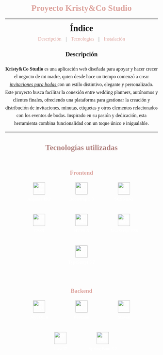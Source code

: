 <h1 style="color: #dda39d; font-family: 'Sophia Morgant', serif; text-align: center;">Proyecto Kristy&Co Studio</h1>

<hr>

<div style="text-align: center; margin-bottom: 20px;">
    <h2 style="font-family: 'Sophia Morgant', serif; font-size: 1.8rem; margin: 0;">Índice</h2>
    <p style="font-family: 'Raleway', serif; color: #707070; font-size: 1rem; margin: 10px 0;">
        <a href="#descripcion" style="color: #dda39d; text-decoration: none; padding: 0 10px;">Descripción</a> |
        <a href="#tecnologias" style="color: #dda39d; text-decoration: none; padding: 0 10px;">Tecnologías</a> |
        <a href="#instalacion" style="color: #dda39d; text-decoration: none; padding: 0 10px;">Instalación</a>
    </p>
</div>

<h2 id="descripcion" style="font-family: 'Sophia Morgant', serif;  text-align: center;">Descripción</h2>
<h3 style="font-family: 'Raleway', serif; font-size: medium; font-weight: normal; line-height: 1.6; text-align: center;">
    <span style="font-weight: bold;">
        Kristy&Co Studio
    </span>
    es una aplicación web diseñada para apoyar y hacer crecer el negocio de mi madre, 
    quien desde hace un tiempo comenzó a crear 
    <span style="font-style: italic; text-decoration-line: underline;">
        invitaciones para bodas
    </span> 
    con un estilo distintivo, elegante y personalizado. Este proyecto busca facilitar
    la conexión entre wedding planners, autónomos y clientes finales, ofreciendo
    una plataforma para gestionar la creación y distribución de invitaciones, minutas,
    etiquetas y otros elementos relacionados con los eventos de bodas. Inspirado en
    su pasión y dedicación, esta herramienta combina funcionalidad con un
    toque único e inigualable.
</h3>

<hr>

<h3 style="font-family: 'Raleway', serif; font-weight: 600; color: #b0817e; text-align: center; font-size: 1.6rem; margin-bottom: 30px;">
    Tecnologías utilizadas
</h3>

<div style="display: flex; flex-direction: column; align-items: center; gap: 48px; font-family: 'Raleway', serif; color: white;">
    <div style="text-align: center;">
        <h4 style="color: #dda39d; font-weight: 600; font-size: 1.2rem; margin-bottom: 20px;">Frontend</h4>
        <div style="display: flex; flex-wrap: wrap; justify-content: center; gap: 40px;
            font-family: Chopin, serif; font-weight: bold;">
            <div style="display: flex; flex-direction: column; align-items: center; width: 100px;">
                <img src="https://raw.githubusercontent.com/Daniel0611CN/skill-icons/refs/heads/main/assets/angular-dark.svg" alt="Angular" height="40" />
                <span style="margin-top: 8px;">Angular 19.2</span>
            </div>
            <div style="display: flex; flex-direction: column; align-items: center; width: 100px;">
                <img src="https://skillicons.dev/icons?i=bootstrap" alt="Bootstrap" height="40" />
                <span style="margin-top: 8px;">Bootstrap 5.3</span>
            </div>
            <div style="display: flex; flex-direction: column; align-items: center; width: 100px;">
                <img src="https://skillicons.dev/icons?i=sass" alt="SCSS" height="40" />
                <span style="margin-top: 8px;">SCSS 1.63</span>
            </div>
            <div style="display: flex; flex-direction: column; align-items: center; width: 100px;">
                <img src="https://skillicons.dev/icons?i=css" alt="CSS" height="40" />
                <span style="margin-top: 8px;">CSS3</span>
            </div>
            <div style="display: flex; flex-direction: column; align-items: center; width: 100px;">
                <img src="https://skillicons.dev/icons?i=html" alt="HTML" height="40" />
                <span style="margin-top: 8px;">HTML5</span>
            </div>
            <div style="display: flex; flex-direction: column; align-items: center; width: 100px;">
                <img src="https://skillicons.dev/icons?i=javascript" alt="JavaScript" height="40" />
                <span style="margin-top: 8px;">JavaScript ES6</span>
            </div>
            <div style="display: flex; flex-direction: column; align-items: center; width: 100px;">
                <img src="https://skillicons.dev/icons?i=typescript" alt="TypeScript" height="40" />
                <span style="margin-top: 8px;">TypeScript 5.7</span>
            </div>
        </div>
    </div>
    <div style="text-align: center;">
        <h4 style="color: #dda39d; font-weight: 600; font-size: 1.2rem; margin-bottom: 20px;">Backend</h4>
        <div style="display: flex; flex-wrap: wrap; justify-content: center; gap: 40px; 
            font-family: Chopin, serif; font-weight: bold;">
            <div style="display: flex; flex-direction: column; align-items: center; width: 100px;">
                <img src="https://skillicons.dev/icons?i=mysql" alt="MySQL" height="40" />
                <span style="margin-top: 8px;">MySQL 8</span>
            </div>
            <div style="display: flex; flex-direction: column; align-items: center; width: 100px;">
                <img src="https://skillicons.dev/icons?i=postman" alt="Postman" height="40" />
                <span style="margin-top: 8px;">Postman</span>
            </div>
            <div style="display: flex; flex-direction: column; align-items: center; width: 100px;">
                <img src="https://skillicons.dev/icons?i=maven" alt="Maven" height="40" />
                <span style="margin-top: 8px;">Maven</span>
            </div>
            <div style="display: flex; flex-direction: column; align-items: center; width: 100px;">
                <img src="https://skillicons.dev/icons?i=java" alt="Java" height="40" />
                <span style="margin-top: 8px;">Java 17</span>
            </div>
            <div style="display: flex; flex-direction: column; align-items: center; width: 100px;">
                <img src="https://skillicons.dev/icons?i=spring" alt="Spring Boot" height="40" />
                <span style="margin-top: 8px;">Spring Boot 3.2</span>
            </div>
        </div>
    </div>

</div>
